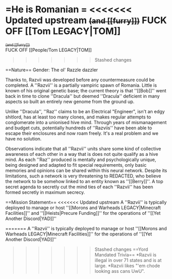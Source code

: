 =He is Romanian =
<<<<<<< Updated upstream
<s><small>(and [[furry]])</small></s>
FUCK OFF [[Tom LEGACY|TOM]]
=======
<s><small>(and [[furry]])</small></s><br />
FUCK OFF [[People/Tom LEGACY|TOM]]
>>>>>>> Stashed changes


==Nature==
Gender: The ol' Razzle dazzler

Thanks to, Razvii was developed before any countermeasure could be completed. A ''Razvii'' is a partially vampiric spawn of Romania. Little is known of his original genetic base; the current theory is that ''[[Bob]]'' went back in time to clone ''Dracula'' but deemed ''Dracula'' deficient in many aspects so built an entirely new genome from the ground up.

Unlike ''Dracula'', ''Raz'' claims to be an Electrical "Engineer", isn't an edgy shitlord, has at least too many clones, and makes regular attempts to conglomerate into a unionised hive mind. Through years of mismanagement and budget cuts, potentially hundreds of ''Razviis'' have been able to escape their enclosures and now roam freely. It's a real problem and we have no solution.

Observations indicate that all ''Razvii'' units share some kind of collective awareness of each other in a way that is does not quite qualify as a hive mind. As each ''Raz'' produced is mentally and psychologically unique, being designed and adapted to fit special requirements, only basic memories and opinions can be shared within this neural network. Despite its limitations, such a network is very threatening to REDACTED, who believe the network to be somehow linked to an entity known as ''[[Berry]]''. A top secret agenda to secretly cut the mind ties of each ''Razvii'' has been formed secretly in maximum secrecy.

==Mission Statement==
<<<<<<< Updated upstream
A ''Razvii'' is typically deployed to manage or host ''[[Morons and Warheads LEGACY|Minecraft Facilities]]'' and ''[[Heists|Precure Funding]]'' for the operations of ''[[Yet Another Discord|YAD]]''

=======
A ''Razvii'' is typically deployed to manage or host ''[[Morons and Warheads LEGACY|Minecraft Facilities]]'' for the operations of ''[[Yet Another Discord|YAD]]''
<br />
>>>>>>> Stashed changes
==Yord Mandated Trivia==
*Razvii is illegal in over 71 states and is at large.
*Razvii likes "'em chode looking ass cans UwU".